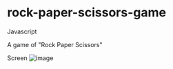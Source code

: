 # rock-paper-scissors-game
Javascript

A game of "Rock Paper Scissors"

Screen
![image](https://user-images.githubusercontent.com/40278697/198714877-efec2b43-f417-4e21-8d58-00eaeffa23e0.png)

